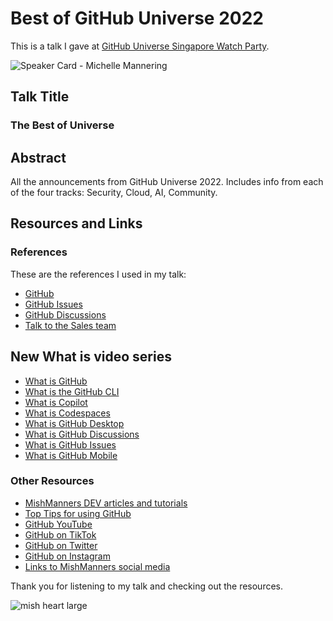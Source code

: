 # Best of GitHub Universe 2022

This is a talk I gave at [GitHub Universe Singapore Watch Party](https://resources.github.com/universe-2022-singapore-watch-party/).

![Speaker Card - Michelle Mannering](https://user-images.githubusercontent.com/36594527/203349774-6859f4cf-b1b3-4cd5-87b8-3487b5866cdd.jpg)

## Talk Title

### The Best of Universe

## Abstract

All the announcements from GitHub Universe 2022. Includes info from each of the four tracks: Security, Cloud, AI, Community.

## Resources and Links

### References

These are the references I used in my talk:

- [GitHub](https://github.com)
- [GitHub Issues](https://github.com/features/issues/)
- [GitHub Discussions](https://github.com/features/discussions)
- [Talk to the Sales team](https://github.com/enterprise/contact)

## New What is video series

- [What is GitHub](https://youtu.be/pBy1zgt0XPc)
- [What is the GitHub CLI](https://youtu.be/uy_PEGgUF4U)
- [What is Copilot](https://youtu.be/IqXNhakuwVc)
- [What is Codespaces](https://youtu.be/sYJ3CHtT6WM)
- [What is GitHub Desktop](https://youtu.be/l7uo1d3R0Wo)
- [What is GitHub Discussions](https://youtu.be/bErGYN3Ljz8)
- [What is GitHub Issues](https://youtu.be/6HWw7rhwvtY)
- [What is GitHub Mobile](https://youtu.be/ObPdcm6jWoQ)

### Other Resources

- [MishManners DEV articles and tutorials](https://dev.to/mishmanners)
- [Top Tips for using GitHub](https://dev.to/mishmanners/top-tips-for-using-github-l4m)
- [GitHub YouTube](https://youtube.com/c/github)
- [GitHub on TikTok](https://tiktok.com/github)
- [GitHub on Twitter](https://twitter.com/github)
- [GitHub on Instagram](https://instagram.com/github)
- [Links to MishManners social media](https://mishmanners.info)

Thank you for listening to my talk and checking out the resources.

![mish heart large](https://user-images.githubusercontent.com/36594527/195619762-82827b2e-bfdd-49b6-b8df-5b9e15f4f044.png)
